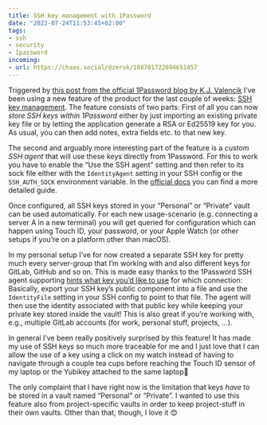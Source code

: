 ```yaml
---
title: SSH key management with 1Password
date: "2022-07-24T11:53:45+02:00"
tags:
- ssh
- security
- 1password
incoming:
- url: https://chaos.social/@zerok/108701722694651457
---
```


Triggered by [this post from the official 1Password blog by K.J. Valencik](https://blog.1password.com/1password-ssh-changed-how-i-work/) I’ve been using a new feature of the product for the last couple of weeks: [SSH key management](https://developer.1password.com/docs/ssh/get-started). The feature consists of two parts: First of all you can now _store SSH keys within 1Password_ either by just importing an existing private key file or by letting the application generate a RSA or Ed25519 key for you. As usual, you can then add notes, extra fields etc. to that new key.

The second and arguably more interesting part of the feature is a _custom SSH agent_ that will use these keys directly from 1Password. For this to work you have to enable the “Use the SSH agent” setting and then refer to its sock file either with the `IdentityAgent` setting in your SSH config or the `SSH_AUTH_SOCK` environment variable. In the [official docs](https://developer.1password.com/docs/ssh/get-started#step-3-turn-on-the-1password-ssh-agent) you can find a more detailed guide.

Once configured, all SSH keys stored in your “Personal” or “Private” vault can be used automatically. For each new usage-scenario (e.g. connecting a server A in a new terminal) you will get queried for configuration which can happen using Touch ID, your password, or your Apple Watch (or other setups if you’re on a platform other than macOS). 

In my personal setup I’ve for now created a separate SSH key for pretty much every server-group that I’m working with and also different keys for GitLab, GitHub and so on. This is made easy thanks to the 1Password SSH agent supporting [hints what key you’d like to use](https://developer.1password.com/docs/ssh/agent/advanced#match-key-with-host) for which connection: Basically, export your SSH key’s public component into a file and use the `IdentityFile` setting in your SSH config to point to that file. The agent will then use the identity associated with that public key while keeping your private key stored inside the vault! This is also great if you’re working with, e.g., multiple GitLab accounts (for work, personal stuff, projects, …).

In general I’ve been really positively surprised by this feature! It has made my use of SSH keys so much more traceable for me and I just love that I can allow the use of a key using a click on my watch instead of having to navigate through a couple tea cups before reaching the Touch ID sensor of my laptop or the Yubikey attached to the same laptop🤪

The only complaint that I have right now is the limitation that keys *have* to be stored in a vault named “Personal” or “Private”. I wanted to use this feature also from project-specific vaults in order to keep project-stuff in their own vaults. Other than that, though, I love it 😍
